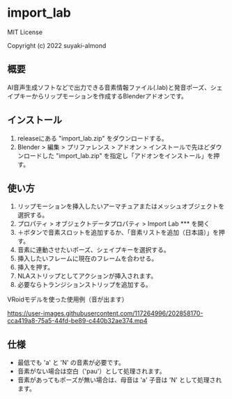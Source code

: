 # import_lab

MIT License

Copyright (c) 2022 suyaki-almond

## 概要

AI音声生成ソフトなどで出力できる音素情報ファイル(.lab)と発音ポーズ、シェイプキーからリップモーションを作成するBlenderアドオンです。

## インストール
1. releaseにある "import_lab.zip" をダウンロードする。
1. Blender > 編集 > プリファレンス > アドオン > インストールで先ほどダウンロードした "import_lab.zip" を指定し「アドオンをインストール」を押す。

## 使い方
1. リップモーションを挿入したいアーマチュアまたはメッシュオブジェクトを選択する。
1. プロパティ > オブジェクトデータプロパティ > Import Lab *** を開く
1. ＋ボタンで音素スロットを追加するか、「音素リストを追加（日本語）」を押す。
1. 音素に連動させたいポーズ、シェイプキーを選択する。
1. 挿入したいフレームに現在のフレームを合わせる。
1. 挿入を押す。
1. NLAストリップとしてアクションが挿入されます。
1. 必要ならトランジションストリップを追加する。

VRoidモデルを使った使用例（音が出ます）

https://user-images.githubusercontent.com/117264996/202858170-cca419a8-75a5-44fd-be89-c440b32ae374.mp4

## 仕様
* 最低でも 'a' と 'N' の音素が必要です。
* 音素がない場合は空白（'pau'）として処理されます。
* 音素があってもポーズが無い場合は、母音は 'a' 子音は 'N' として処理されます。
